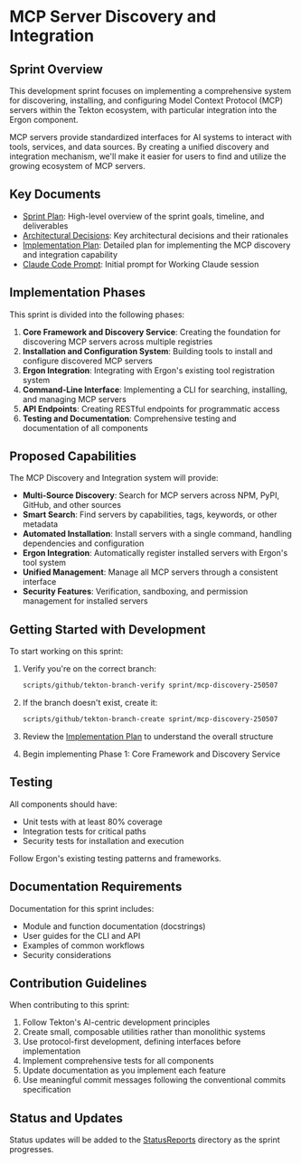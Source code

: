 # MCP Server Discovery and Integration

## Sprint Overview

This development sprint focuses on implementing a comprehensive system for discovering, installing, and configuring Model Context Protocol (MCP) servers within the Tekton ecosystem, with particular integration into the Ergon component.

MCP servers provide standardized interfaces for AI systems to interact with tools, services, and data sources. By creating a unified discovery and integration mechanism, we'll make it easier for users to find and utilize the growing ecosystem of MCP servers.

## Key Documents

- [Sprint Plan](SprintPlan.md): High-level overview of the sprint goals, timeline, and deliverables
- [Architectural Decisions](ArchitecturalDecisions.md): Key architectural decisions and their rationales
- [Implementation Plan](ImplementationPlan.md): Detailed plan for implementing the MCP discovery and integration capability
- [Claude Code Prompt](ClaudeCodePrompt.md): Initial prompt for Working Claude session

## Implementation Phases

This sprint is divided into the following phases:

1. **Core Framework and Discovery Service**: Creating the foundation for discovering MCP servers across multiple registries
2. **Installation and Configuration System**: Building tools to install and configure discovered MCP servers
3. **Ergon Integration**: Integrating with Ergon's existing tool registration system
4. **Command-Line Interface**: Implementing a CLI for searching, installing, and managing MCP servers
5. **API Endpoints**: Creating RESTful endpoints for programmatic access
6. **Testing and Documentation**: Comprehensive testing and documentation of all components

## Proposed Capabilities

The MCP Discovery and Integration system will provide:

- **Multi-Source Discovery**: Search for MCP servers across NPM, PyPI, GitHub, and other sources
- **Smart Search**: Find servers by capabilities, tags, keywords, or other metadata
- **Automated Installation**: Install servers with a single command, handling dependencies and configuration
- **Ergon Integration**: Automatically register installed servers with Ergon's tool system
- **Unified Management**: Manage all MCP servers through a consistent interface
- **Security Features**: Verification, sandboxing, and permission management for installed servers

## Getting Started with Development

To start working on this sprint:

1. Verify you're on the correct branch:
   ```bash
   scripts/github/tekton-branch-verify sprint/mcp-discovery-250507
   ```

2. If the branch doesn't exist, create it:
   ```bash
   scripts/github/tekton-branch-create sprint/mcp-discovery-250507
   ```

3. Review the [Implementation Plan](ImplementationPlan.md) to understand the overall structure

4. Begin implementing Phase 1: Core Framework and Discovery Service

## Testing

All components should have:

- Unit tests with at least 80% coverage
- Integration tests for critical paths
- Security tests for installation and execution

Follow Ergon's existing testing patterns and frameworks.

## Documentation Requirements

Documentation for this sprint includes:

- Module and function documentation (docstrings)
- User guides for the CLI and API
- Examples of common workflows
- Security considerations

## Contribution Guidelines

When contributing to this sprint:

1. Follow Tekton's AI-centric development principles
2. Create small, composable utilities rather than monolithic systems
3. Use protocol-first development, defining interfaces before implementation
4. Implement comprehensive tests for all components
5. Update documentation as you implement each feature
6. Use meaningful commit messages following the conventional commits specification

## Status and Updates

Status updates will be added to the [StatusReports](StatusReports/) directory as the sprint progresses.